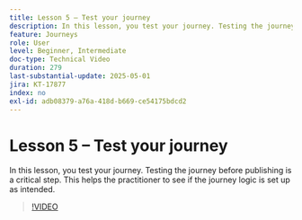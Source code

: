 ```yaml
---
title: Lesson 5 – Test your journey
description: In this lesson, you test your journey. Testing the journey before publishing is a critical step. This helps the practitioner to see if the journey logic is set up as intended.
feature: Journeys
role: User
level: Beginner, Intermediate
doc-type: Technical Video
duration: 279
last-substantial-update: 2025-05-01
jira: KT-17877
index: no
exl-id: adb08379-a76a-418d-b669-ce54175bdcd2
---
```

# Lesson 5 – Test your journey

In this lesson, you test your journey. Testing the journey before publishing is a critical step. This helps the practitioner to see if the journey logic is set up as intended.

>[!VIDEO](https://video.tv.adobe.com/v/3457930/?learn=on&enablevpops)
